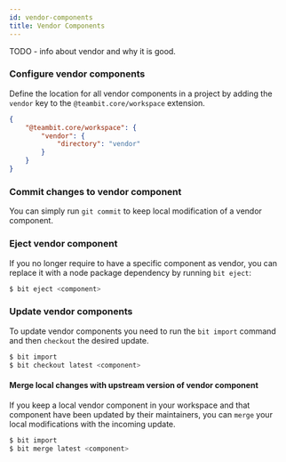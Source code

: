 ```yaml
---
id: vendor-components
title: Vendor Components
---
```


TODO - info about vendor and why it is good.

### Configure vendor components

Define the location for all vendor components in a project by adding the `vendor` key to the `@teambit.core/workspace` extension.

```json
{
    "@teambit.core/workspace": {
        "vendor": {
            "directory": "vendor"
        }
    }
}
```

### Commit changes to vendor component

You can simply run `git commit` to keep local modification of a vendor component.

### Eject vendor component

If you no longer require to have a specific component as vendor, you can replace it with a node package dependency by running `bit eject`:

```sh
$ bit eject <component>
```

### Update vendor components

To update vendor components you need to run the `bit import` command and then `checkout` the desired update.

```sh
$ bit import
$ bit checkout latest <component>
```

#### Merge local changes with upstream version of vendor component

If you keep a local vendor component in your workspace and that component have been updated by their maintainers, you can `merge` your local modifications with the incoming update.

```sh
$ bit import
$ bit merge latest <component>
```
